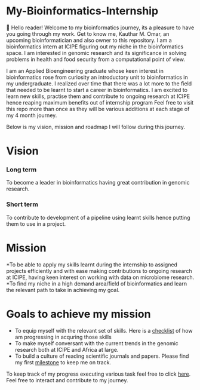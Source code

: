 # My-Bioinformatics-Internship
:wave: 
Hello reader! Welcome to my bioinformatics journey, its a pleasure to have you going through my work.
Get to know me, Kauthar M. Omar, an upcoming bioinformatician and also owner to this repository.
I am a bioinformatics intern at ICIPE figuring out my niche in the bioinformatics space. I am interested in genomic research and its significance in solving problems in health and food security from a computational point of view.

I am an Applied Bioengineering graduate whose keen interest in bioinformatics rose from curiosity an introductory unit to bioinformatics in my undergraduate.
I realized over time that there was a lot more to the field that needed to be learnt to start a career in bioinformatics. 
I am excited to learn new skills, practise them and contribute to ongoing research at ICIPE hence reaping maximum benefits out of internship program
Feel free to visit this repo more than once as they will be various additions at each stage of my 4 month journey.

Below is my vision, mission and roadmap I will follow during this journey.

# Vision

### Long term

To become a leader in bioinformatics having great contribution in genomic research.

### Short term
To contribute to development of a pipeline using learnt skills hence putting them to use in a project.


# Mission

*To be able to apply my skills learnt during the internship to assigned projects efficiently and with ease making contributions to ongoing research at ICIPE, having keen interest on working with data on microbiome research.
*To find my niche in a high demand area/field of bioinformatics and learn the relevant path to take in achieving my goal.


# Goals to achieve my mission
* To equip myself with the relevant set of skills. Here is a [checklist](https://github.com/Kauthar-Omar/My-Bioinformatics-Internship/issues/1) of how am progressing in acquring those skills
* To make myself conversant with the current trends in the genomic research both at ICIPE and Africa at large.
* To build a culture of reading scientific journals and papers. Please find my first [milestone](https://github.com/Kauthar-Omar/My-Bioinformatics-Internship/milestone/1) to keep me on track.


To keep track of my progress executing various task feel free to click [here](https://github.com/Kauthar-Omar/My-Bioinformatics-Internship/projects/1).
Feel free to interact and contribute to my journey.

